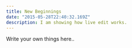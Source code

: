 ```yaml
---
title: New Beginnings
date: "2015-05-28T22:40:32.169Z"
description: I am showing how live edit works.
---
```


Write your own things here..
